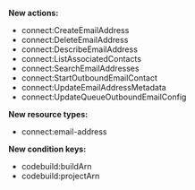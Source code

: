 **New actions:**

- connect:CreateEmailAddress
- connect:DeleteEmailAddress
- connect:DescribeEmailAddress
- connect:ListAssociatedContacts
- connect:SearchEmailAddresses
- connect:StartOutboundEmailContact
- connect:UpdateEmailAddressMetadata
- connect:UpdateQueueOutboundEmailConfig

**New resource types:**

- connect:email-address

**New condition keys:**

- codebuild:buildArn
- codebuild:projectArn
